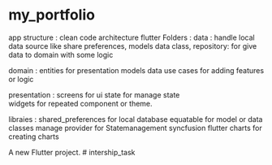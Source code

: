# my_portfolio
app structure : 
clean code architecture flutter
Folders : 
data : 
handle local data source like share preferences,
models data class, 
repository: for give data to domain with some logic 

domain :
entities for presentation models data 
use cases for adding features or logic      

presentation :
screens for ui 
state for manage state  
widgets for repeated component or theme. 

libraies :
shared_preferences for local database
equatable for model or data classes manage
provider for Statemanagement
syncfusion flutter charts for creating charts



A new Flutter project.
#   i n t e r s h i p _ t a s k 
 
 
